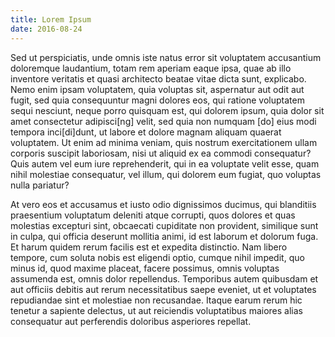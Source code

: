 ```yaml
---
title: Lorem Ipsum
date: 2016-08-24
---
```


Sed ut perspiciatis, unde omnis iste natus error sit voluptatem accusantium
doloremque laudantium, totam rem aperiam eaque ipsa, quae ab illo inventore
veritatis et quasi architecto beatae vitae dicta sunt, explicabo. Nemo enim
ipsam voluptatem, quia voluptas sit, aspernatur aut odit aut fugit, sed quia
consequuntur magni dolores eos, qui ratione voluptatem sequi nesciunt, neque
porro quisquam est, qui dolorem ipsum, quia dolor sit amet consectetur
adipisci[ng] velit, sed quia non numquam [do] eius modi tempora inci[di]dunt, ut
labore et dolore magnam aliquam quaerat voluptatem. Ut enim ad minima veniam,
quis nostrum exercitationem ullam corporis suscipit laboriosam, nisi ut aliquid
ex ea commodi consequatur? Quis autem vel eum iure reprehenderit, qui in ea
voluptate velit esse, quam nihil molestiae consequatur, vel illum, qui dolorem
eum fugiat, quo voluptas nulla pariatur?

At vero eos et accusamus et iusto odio dignissimos ducimus, qui blanditiis
praesentium voluptatum deleniti atque corrupti, quos dolores et quas molestias
excepturi sint, obcaecati cupiditate non provident, similique sunt in culpa, qui
officia deserunt mollitia animi, id est laborum et dolorum fuga. Et harum quidem
rerum facilis est et expedita distinctio. Nam libero tempore, cum soluta nobis
est eligendi optio, cumque nihil impedit, quo minus id, quod maxime placeat,
facere possimus, omnis voluptas assumenda est, omnis dolor repellendus.
Temporibus autem quibusdam et aut officiis debitis aut rerum necessitatibus
saepe eveniet, ut et voluptates repudiandae sint et molestiae non recusandae.
Itaque earum rerum hic tenetur a sapiente delectus, ut aut reiciendis
voluptatibus maiores alias consequatur aut perferendis doloribus asperiores
repellat.
